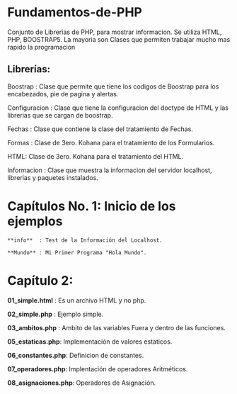 # Fundamentos-de-PHP
Conjunto de Librerias de PHP, para mostrar informacion. Se utiliza HTML, PHP, BOOSTRAP5. La mayoria son Clases que permiten trabajar mucho mas rapido la programacion


## Librerías:

Boostrap : Clase que permite que tiene los codigos de Boostrap para los encabezados, pie de pagina y alertas.

Configuracion : Clase que tiene la configuracion del doctype de HTML y las librerias que se cargan de boostrap.

Fechas : Clase que contiene la clase del tratamiento de Fechas.

Formas : Clase de 3ero. Kohana para el tratamiento de los Formularios.

HTML: Clase de 3ero. Kohana para el tratamiento del HTML.

Informacion : Clase que muestra la informacion del servidor localhost, librerias y paquetes instalados.

# Capítulos No. 1: Inicio de los ejemplos 
  ```
  **info**  : Test de la Información del Localhost.
  
  **Mundo** : Mi Primer Programa "Hola Mundo".
  ```  
# Capítulo 2:  

  **01_simple.html**  : Es un archivo HTML y no php.
  
  **02_simple.php**   : Ejemplo simple.
  
  **03_ambitos.php**  : Ambito de las variables Fuera y dentro de las funciones.
  
  **05_estaticas.php**: Implementación de valores estaticos.
  
  **06_constantes.php**: Definicion de constantes.
  
  **07_operadores.php**: Implentación de operadores Aritméticos.
  
  **08_asignaciones.php**: Operadores de Asignación.
  
